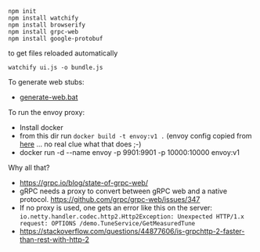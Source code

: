 

```
npm init
npm install watchify
npm install browserify
npm install grpc-web
npm install google-protobuf
```


to get files reloaded automatically
``` 
watchify ui.js -o bundle.js
```

To generate web stubs:
* [generate-web.bat](../../demo-commons/generate-web.bat)


To run the envoy proxy:

* Install docker
* from this dir run `docker build -t envoy:v1 .` (envoy config copied from [here](https://raw.githubusercontent.com/envoyproxy/envoy/master/examples/grpc-bridge/config/s2s-grpc-envoy.yamlhttps://raw.githubusercontent.com/envoyproxy/envoy/master/examples/grpc-bridge/config/s2s-grpc-envoy.yaml) ... no real clue what that does ;-) 
* docker run -d --name envoy -p 9901:9901 -p 10000:10000 envoy:v1


Why all that?

* https://grpc.io/blog/state-of-grpc-web/
* gRPC needs a proxy to convert between gRPC web and a native protocol. https://github.com/grpc/grpc-web/issues/347
* If no proxy is used, one gets an error like this on the server: `io.netty.handler.codec.http2.Http2Exception: Unexpected HTTP/1.x request: OPTIONS /demo.TuneService/GetMeasuredTune` 
* https://stackoverflow.com/questions/44877606/is-grpchttp-2-faster-than-rest-with-http-2
